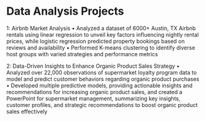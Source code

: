 # Data Analysis Projects
1: Airbnb Market Analysis
  •	Analyzed a dataset of 6000+ Austin, TX Airbnb rentals using linear regression to unveil key factors influencing nightly rental prices, while logistic regression predicted property bookings based on reviews and availability
  • Performed K-means clustering to identify diverse host groups with varied strategies and performance metrics

2: Data-Driven Insights to Enhance Organic Product Sales Strategy
  •	Analyzed over 22,000 observations of supermarket loyalty program data to model and predict customer behaviors regarding organic product purchases
  •	Developed multiple predictive models, providing actionable insights and recommendations for increasing organic product sales, and created a PowerPoint for supermarket management, summarizing key insights, customer profiles, and strategic recommendations to boost organic product sales effectively

